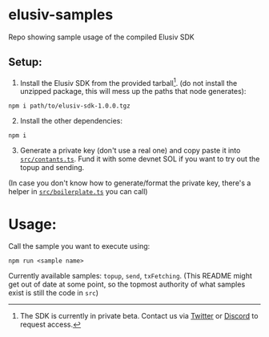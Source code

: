 # elusiv-samples
Repo showing sample usage of the compiled Elusiv SDK

## Setup:

1. Install the Elusiv SDK from the provided tarball[^1]. (do not install the unzipped package, this will mess up the paths that node generates): 

`npm i path/to/elusiv-sdk-1.0.0.tgz`

2. Install the other dependencies:

`npm i`

3. Generate a private key (don't use a real one) and copy paste it into [`src/contants.ts`](https://github.com/elusiv-privacy/elusiv-samples/blob/main/src/constants.ts). Fund it with some devnet SOL if you want to try out the topup and sending.

(In case you don't know how to generate/format the private key, there's a helper in [`src/boilerplate.ts`](https://github.com/elusiv-privacy/elusiv-samples/blob/main/src/boilerplate.ts) you can call)

# Usage:
Call the sample you want to execute using:

`npm run <sample name>`

Currently available samples: `topup`, `send`, `txFetching`. (This README might get out of date at some point, so the topmost authority of what samples exist is still the code in `src`)

[^1]: The SDK is currently in private beta. Contact us via [Twitter](https://twitter.com/elusivprivacy) or [Discord](http://discord.gg/elusivprivacy) to request access.
